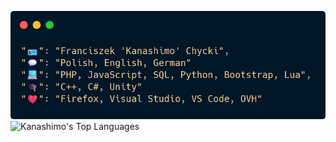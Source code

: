 ![](https://github.com/Kanashimo/kanashimo/blob/main/_code.png)
![Kanashimo's Top Languages](https://github-readme-stats.vercel.app/api/top-langs/?username=Kanashimo&theme=tokyonight&show_icons=true&hide_border=true&layout=compact)
